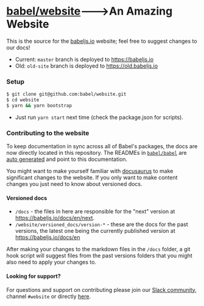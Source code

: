 # [babel/website](https://babeljs.io)--->An Amazing Website

This is the source for the [babeljs.io](https://babeljs.io) website; feel free to suggest changes to our docs!

- Current: `master` branch is deployed to https://babeljs.io
- Old: `old-site` branch is deployed to https://old.babeljs.io

### Setup

```bash
$ git clone git@github.com:babel/website.git
$ cd website
$ yarn && yarn bootstrap
```

- Just run `yarn start` next time (check the package.json for scripts).

### Contributing to the website

To keep documentation in sync across all of Babel's packages, the docs are now directly located in this repository. The READMEs in [`babel/babel`](https://github.com/babel/babel) are [auto generated](https://github.com/babel/babel/blob/master/scripts/generators/readmes.js) and point to this documentation.

You might want to make yourself familiar with [docusaurus](https://docusaurus.io/docs/en/installation) to make significant changes to the website. If you only want to make content changes you just need to know about versioned docs.

#### Versioned docs

- `/docs` - the files in here are responsible for the "next" version at https://babeljs.io/docs/en/next.
- `/website/versioned_docs/version-*` - these are the docs for the past versions, the latest one being the currently published version at https://babeljs.io/docs/en

After making your changes to the markdown files in the `/docs` folder, a git hook script will suggest files from the past versions folders that you might also need to apply your changes to.

#### Looking for support?

For questions and support on contributing please join our [Slack community](https://slack.babeljs.io/), channel `#website` or directly [here](https://babeljs.slack.com/messages/website).

